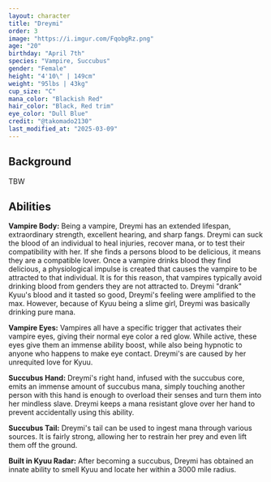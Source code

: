 ```yaml
---
layout: character
title: "Dreymi"
order: 3
image: "https://i.imgur.com/FqobgRz.png"
age: "20"
birthday: "April 7th"
species: "Vampire, Succubus"
gender: "Female"
height: "4'10\" | 149cm"
weight: "95lbs | 43kg"
cup_size: "C"
mana_color: "Blackish Red"
hair_color: "Black, Red trim"
eye_color: "Dull Blue"
credit: "@takomado2130"
last_modified_at: "2025-03-09"
---
```


## Background

TBW

## Abilities

**Vampire Body:** Being a vampire, Dreymi has an extended lifespan, extraordinary strength, excellent hearing, and sharp fangs. Dreymi can suck the blood of an individual to heal injuries, recover mana, or to test their compatibility with her. If she finds a persons blood to be delicious, it means they are a compatible lover. Once a vampire drinks blood they find delicious, a physiological impulse is created that causes the vampire to be attracted to that individual. It is for this reason, that vampires typically avoid drinking blood from genders they are not attracted to. Dreymi "drank" Kyuu's blood and it tasted so good, Dreymi's feeling were amplified to the max. However, because of Kyuu being a slime girl, Dreymi was basically drinking pure mana.

**Vampire Eyes:** Vampires all have a specific trigger that activates their vampire eyes, giving their normal eye color a red glow. While active, these eyes give them an immense ability boost, while also being hypnotic to anyone who happens to make eye contact. Dreymi's are caused by her unrequited love for Kyuu.

**Succubus Hand:** Dreymi's right hand, infused with the succubus core, emits an immense amount of succubus mana, simply touching another person with this hand is enough to overload their senses and turn them into her mindless slave. Dreymi keeps a mana resistant glove over her hand to prevent accidentally using this ability.

**Succubus Tail:** Dreymi's tail can be used to ingest mana through various sources. It is fairly strong, allowing her to restrain her prey and even lift them off the ground.

**Built in Kyuu Radar:** After becoming a succubus, Dreymi has obtained an innate ability to smell Kyuu and locate her within a 3000 mile radius.

